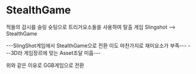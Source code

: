 # StealthGame
적들의 감시를 슬링 슛팅으로 트리거요소들을 사용하여 탈출 게임 Slingshot --> StealthGame

---SlingShot게임에서 StealthGame으로 전환 이도 마찬가지로 재미요소가 부족---
---3D라 게임장르에 맞는 Asset조달 미흡---

위와 같은 이유로 GGB게임으로 전환 
